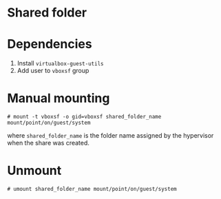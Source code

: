 # Shared folder

# Dependencies

1. Install `virtualbox-guest-utils`
2. Add user to `vboxsf` group

# Manual mounting

```
# mount -t vboxsf -o gid=vboxsf shared_folder_name mount/point/on/guest/system
```
where `shared_folder_name` is the folder name assigned by the hypervisor
when the share was created.

# Unmount

```
# umount shared_folder_name mount/point/on/guest/system
```
